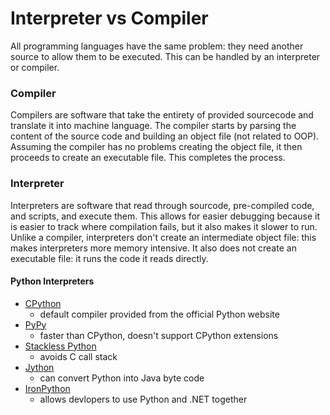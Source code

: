 # Interpreter vs Compiler
All programming languages have the same problem: they need another source to allow them to be executed. This can be handled by an interpreter or compiler.
### Compiler
Compilers are software that take the entirety of provided sourcecode and translate it into machine language. The compiler starts by parsing the content of the source code and building an object file (not related to OOP). Assuming the compiler has no problems creating the object file, it then proceeds to create an executable file. This completes the process.
### Interpreter
Interpreters are software that read through sourcode, pre-compiled code, and scripts, and execute them. This allows for easier debugging because it is easier to track where compilation fails, but it also makes it slower to run. Unlike a compiler, interpreters don't create an intermediate object file: this makes interpreters more memory intensive. It also does not create an executable file: it runs the code it reads directly.

#### Python Interpreters
- [CPython](https://github.com/python/cpython)
    - default compiler provided from the official Python website
- [PyPy](https://pypy.org/)
    - faster than CPython, doesn't support CPython extensions
- [Stackless Python](https://github.com/stackless-dev/stackless)
    - avoids C call stack
- [Jython](https://hg.python.org/jython)
    - can convert Python into Java byte code
- [IronPython](https://ironpython.net/)
    - allows devlopers to use Python and .NET together